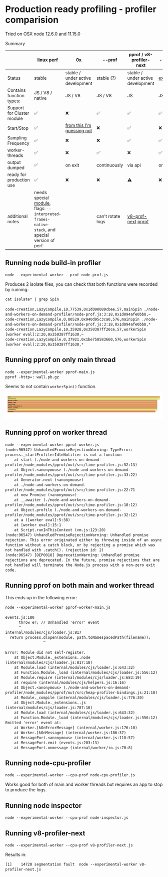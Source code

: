 # Production ready profiling - profiler comparision

Tried on OSX node 12.6.0 and 11.15.0

Summary

|                            | linux perf                                                                                                                                    | 0x                                                                                                           | --prof            | pprof / v8-profiler-next                                                                                                       | --cpu-prof                                                   | inspector                                                                    |
|----------------------------|-----------------------------------------------------------------------------------------------------------------------------------------------|--------------------------------------------------------------------------------------------------------------|-------------------|--------------------------------------------------------------------------------------------------------------------------------|--------------------------------------------------------------|------------------------------------------------------------------------------|
| Status                     | stable                                                                                                                                        | stable / under active development                                                                            | stable (?)        | stable / under active development                                                                                              | [experimental](https://nodejs.org/api/cli.html#cli_cpu_prof) | [experimental](https://nodejs.org/api/inspector.html#inspector_cpu_profiler) |
| Contains function types:   | JS / V8 / native                                                                                                                              | JS / V8                                                                                                      | JS / V8           | JS                                                                                                                             | JS                                                           | JS                                                                           |
| Support for Cluster module | ✅                                                                                                                                            | ❌                                                                                                           | ✅                | ✅                                                                                                                            | ✅                                                           | ✅                                                                           |
| Start/Stop                 | ✅                                                                                                                                            | [from this I'm guessing not](https://github.com/davidmarkclements/0x/blob/master/docs/production-servers.md) | ❌                | ✅                                                                                                                            | ❌                                                           | ✅                                                                           |
| Sampling Frequency         | ✅                                                                                                                                            | ❌                                                                                                           | ❌                | ✅                                                                                                                            | ✅                                                           | ✅                                                                           |
| worker-threads             | ✅                                                                                                                                            | ❌                                                                                                           | ✅                | ❌                                                                                                                            | ✅                                                           | ✅                                                                           |
| output dumped              | ✅                                                                                                                                            | on exit                                                                                                      | continuously      | via api                                                                                                                        | on exit                                                      | via api                                                                      |
| ready for production use   | ✅                                                                                                                                            | ❌                                                                                                           | ❌                | ⚠️                                                                                                                            | ❌                                                           | ⚠️                                                                           |
| additional notes           | needs special [module](https://github.com/mmarchini/node-linux-perf), flags: `--interpreted-frames-native-stack`, and special version of perf |                                                                                                              | can't rotate logs | [v8-prof-next](https://github.com/hyj1991/v8-profiler-next/issues/9) [pprof](https://github.com/google/pprof-nodejs/issues/79) |                                                              | seems the most promising if it wasn't in experimental state                  |

## Running node build-in profiler

```
node --experimental-worker --prof node-prof.js
```

Produces 2 isolate files, you can check that both functions were recorded by running:

```
cat isolate* | grep Spin

code-creation,LazyCompile,10,77539,0x1d090089cbee,57,mainSpin ./node-and-workers-on-demand-profiler/node-prof.js:3:18,0x1d094afe0bb8,~
code-creation,LazyCompile,0,80529,0x940d95c3ca0,576,mainSpin ./node-and-workers-on-demand-profiler/node-prof.js:3:18,0x1d094afe0bb8,*
code-creation,LazyCompile,10,35928,0x350387ff20ce,57,workerSpin [worker eval]:2:20,0x350387ff1630,~
code-creation,LazyCompile,0,37921,0x1be758583660,576,workerSpin [worker eval]:2:20,0x350387ff1630,*
```

## Running pprof on only main thread

```
node --experimental-worker pprof-main.js
pprof -http=: wall.pb.gz
```

Seems to not contain `workerSpin()` function.

![flamegraph](flamegraph.png)

## Running pprof on worker thread

```
node --experimental-worker pprof-worker.js
(node:96547) UnhandledPromiseRejectionWarning: TypeError: process._startProfilerIdleNotifier is not a function
    at start (./node-and-workers-on-demand-profiler/node_modules/pprof/out/src/time-profiler.js:52:13)
    at Object.<anonymous> (./node-and-workers-on-demand-profiler/node_modules/pprof/out/src/time-profiler.js:33:22)
    at Generator.next (<anonymous>)
    at ./node-and-workers-on-demand-profiler/node_modules/pprof/out/src/time-profiler.js:22:71
    at new Promise (<anonymous>)
    at __awaiter (./node-and-workers-on-demand-profiler/node_modules/pprof/out/src/time-profiler.js:18:12)
    at Object.profile (./node-and-workers-on-demand-profiler/node_modules/pprof/out/src/time-profiler.js:32:12)
    at a ([worker eval]:5:38)
    at [worker eval]:15:1
    at Script.runInThisContext (vm.js:123:20)
(node:96547) UnhandledPromiseRejectionWarning: Unhandled promise rejection. This error originated either by throwing inside of an async function without a catch block, or by rejecting a promise which was not handled with .catch(). (rejection id: 2)
(node:96547) [DEP0018] DeprecationWarning: Unhandled promise rejections are deprecated. In the future, promise rejections that are not handled will terminate the Node.js process with a non-zero exit code.
```

## Running pprof on both main and worker thread

This ends up in the following error:

```
node --experimental-worker pprof-worker-main.js

events.js:180
      throw er; // Unhandled 'error' event
      ^
internal/modules/cjs/loader.js:817
  return process.dlopen(module, path.toNamespacedPath(filename));
                 ^

Error: Module did not self-register.
    at Object.Module._extensions..node (internal/modules/cjs/loader.js:817:18)
    at Module.load (internal/modules/cjs/loader.js:643:32)
    at Function.Module._load (internal/modules/cjs/loader.js:556:12)
    at Module.require (internal/modules/cjs/loader.js:683:19)
    at require (internal/modules/cjs/helpers.js:16:16)
    at Object.<anonymous> (./node-and-workers-on-demand-profiler/node_modules/pprof/out/src/heap-profiler-bindings.js:21:18)
    at Module._compile (internal/modules/cjs/loader.js:776:30)
    at Object.Module._extensions..js (internal/modules/cjs/loader.js:787:10)
    at Module.load (internal/modules/cjs/loader.js:643:32)
    at Function.Module._load (internal/modules/cjs/loader.js:556:12)
Emitted 'error' event at:
    at Worker.[kOnErrorMessage] (internal/worker.js:176:10)
    at Worker.[kOnMessage] (internal/worker.js:186:37)
    at MessagePort.<anonymous> (internal/worker.js:118:57)
    at MessagePort.emit (events.js:203:13)
    at MessagePort.onmessage (internal/worker/io.js:70:8)
```

## Running node-cpu-profiler

```
node --experimental-worker --cpu-prof node-cpu-profiler.js
```

Works good for both of main and worker threads but requires an app to stop to produce the logs.

## Running node inspector

```
node --experimental-worker --cpu-prof node-inspector.js
```

## Running v8-profiler-next

```
node --experimental-worker --cpu-prof v8-profiler-next.js
```

Results in:

```
[1]    14720 segmentation fault  node --experimental-worker v8-profiler-next.js
```